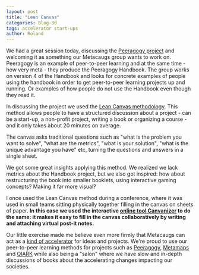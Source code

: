 ```yaml
---
layout: post
title: "Lean Canvas"
categories: Blog-30
tags: accelerator start-ups
author: Roland
---
```


We had a great session today, discussing the [Peeragogy project](http://peeragogy.github.io/) and welcoming it as something our Metacaugs group wants to work on.
Peeragogy is an example of peer-to-peer learning and at the same time - how very  meta - they produce the Peeragogy Handbook. 
The group works on version 4 of the Handbook and looks for concrete examples of people using the handbook in order to get 
peer-to-peer learning projects up and running. Or examples of how people do not use the Handbook even though they read it. 

In discussing the project we used the [Lean Canvas methodology](https://leanstack.com/LeanCanvas.pdf). This method allows people to have a 
structured discussion about a project - can be a start-up, a non-profit project, writing a book or organizing a course - and 
it only takes about 20 minutes on average. 

The canvas asks traditional questions such as "what is the problem you want to solve", "what are the metrics", "what is your solution", "what is the unique advantage you have" etc, turning the questions and answers in a single sheet. 

We got some great insights applying this method. We realized we lack metrics about the Handbook project, but we also got inspired: how about
restructuring the book into smaller booklets, using interactive gaming concepts? Making it far more visual? 

I once used the Lean Canvas method during a conference, where it was used in small teams sitting physically together filling in
the canvas on sheets of paper. **In this case we used the interactive [online tool Canvanizer](https://canvanizer.com/) to do the same: it makes it easy to 
fill in the canvas collaboratively by writing and attaching virtual post-it notes.**

Our little exercise made me believe even more firmly that Metacaugs can act as a [kind of accelerator](https://metacaugs.github.io/2017/04/23/A-p2P-accelerator/) for ideas and projects. We're proud to use our peer-to-peer learning methods for projects such as [Peeragogy](http://peeragogy.github.io/), [Metamaps](https://metamaps.cc/) and [QIARK](https://www.qiark.com/) while also being a "salon" where we have slow and in-depth discussions of books about the accelerating changes impacting our societies. 



